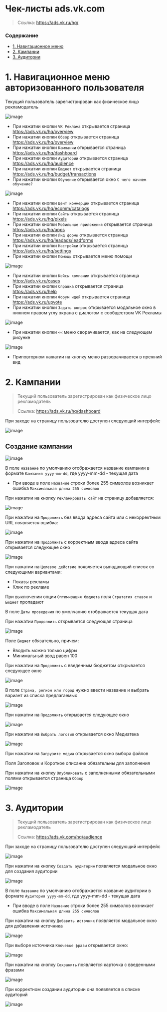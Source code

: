 # Чек-листы ads.vk.com

> Ссылка: https://ads.vk.ru/hq/

### Содержание
*  [1. Навигационное меню](1)
*  [2. Кампании](2)
*  [3. Аудитории](3)

# 1. Навигационное меню авторизованного пользователя <a name="1"></a>

Текущий пользователь зарегистрирован как физическое лицо рекламодатель

![image](https://github.com/rissenberg/QA-Homework/assets/114286666/a8500083-eef8-4212-b4e1-9cbfaa69c2fb)


*  При нажатии кнопки `VK Реклама` открывается страница https://ads.vk.ru/hq/overview
*  При нажатии кнопки `Обзор` открывается страница https://ads.vk.ru/hq/overview
*  При нажатии кнопки `Кампании` открывается страница https://ads.vk.ru/hq/dashboard
*  При нажатии кнопки `Аудитории` открывается страница https://ads.vk.ru/hq/audience
*  При нажатии кнопки `Бюджет` открывается страница https://ads.vk.ru/hq/budget/transactions
*  При нажатии кнопки `Обучение` открывается окно `С чего начнем обучение?`

  ![image](https://github.com/rissenberg/QA-Homework/assets/114286666/8218186f-d5ab-4871-b6a8-b6ffb9663dd8)

*  При нажатии кнопки `Цент коммерции` открывается страница https://ads.vk.ru/hq/ecomm/catalogs
*  При нажатии кнопки `Сайты` открывается страница https://ads.vk.ru/hq/pixels
*  При нажатии кнопки `Мобильные приложения` открывается страница https://ads.vk.ru/hq/apps
*  При нажатии кнопки `Лид формы` открывается страница https://ads.vk.ru/hq/leadads/leadforms
*  При нажатии кнопки `Настройки` открывается страница https://ads.vk.ru/hq/settings
*  При нажатии кнопки `Помощь` открывается меню помощи

![image](https://github.com/rissenberg/QA-Homework/assets/114286666/20fc9370-14cf-45ba-a9ac-40b8778da122)

   *  При нажатии кнопки `Кейсы компании` открывается страница https://ads.vk.ru/cases
   *  При нажатии кнопки `Справка` открывается страница https://ads.vk.ru/help
   *  При нажатии кнопки `Форум идей` открывается страница https://ads.vk.ru/upvote
   *  При нажатии кнопки `Задать вопрос` открывается модальное окно в нижнем правом углу экрана с диалогом с сообществом VK Рекламы

  ![image](https://github.com/rissenberg/QA-Homework/assets/114286666/8963b151-541b-4c45-a6ba-b0202a80b875)



*  При нажатии кнопки `<<` меню сворачивается, как на следующем рисунке

![image](https://github.com/rissenberg/QA-Homework/assets/114286666/d611cead-bf1c-4bfa-b3cb-977677827c0d)

*  Приповторном нажатии на кнопку меню разворачивается в прежний вид


# 2. Кампании <a name="2"></a>
> Текущий пользователь зарегистрирован как физическое лицо рекламодатель
> 
> Ссылка: https://ads.vk.ru/hq/dashboard

При заходе на страницу пользователю доступен следующий интерфейс

![image](https://github.com/rissenberg/QA-Homework/assets/114286666/6863f547-18e2-4ac5-93bc-23d1fca0193a)

<!--

### Блок Фильтров 

![image](https://github.com/rissenberg/QA-Homework/assets/114286666/b2cf534e-9454-408a-91f3-6b93f1eceeb3)


#### Окно фильтров

При нажатии на кнопку `Фильтры` открывается окно фильтров

![image](https://github.com/rissenberg/QA-Homework/assets/114286666/876a34ca-2537-460d-8805-49e345eeaccb)

При нажатии на кнопку `Сохраненные` окно переключается на список сохраненных фильтров

![image](https://github.com/rissenberg/QA-Homework/assets/114286666/0ad01d8c-5bd9-402e-a564-299fcd85dc1c)


При нажатии на кнопку `Новый фильтр` окно переключается обратно на список доступных фильтров

**Категории:**

* При нажатии на кнопку `Статус` открывается список фильтров по статусу кампании

![image](https://github.com/rissenberg/QA-Homework/assets/114286666/9c651ff3-22b3-4595-9b16-3a73350683ca)

* При нажатии на кнопку `Статус модерации` открывается список фильтров по статусу кампании

![image](https://github.com/rissenberg/QA-Homework/assets/114286666/288a40d7-85bb-4915-984b-cc4b6ae17b4d)

* При нажатии на кнопку `Объект рекламы` открывается список фильтров по статусу кампании

![image](https://github.com/rissenberg/QA-Homework/assets/114286666/c03f4f16-65e7-4f31-96c1-97f1931ae4e0)

* При нажатии на кнопку `Трансляция` открывается список фильтров по статусу кампании

![image](https://github.com/rissenberg/QA-Homework/assets/114286666/eae22e81-db7e-4dd0-a49c-04413f5869fe)



При нажатии на любой из чекбоксов в правом списке он выделяется, кнопка `Выбрать все` меняется на `Сбросить`, внизу окна появляется кнопка `Сбросить все`, счетчик выбранных фильтров уыеличивается на 1 у выбранной категории

![image](https://github.com/rissenberg/QA-Homework/assets/114286666/875d1980-4353-4c5e-b372-ebc78ac06f5d)

При нажатии на кнопку `Выбрать все`, выбираются все чекбоксы открытой категории  

![image](https://github.com/rissenberg/QA-Homework/assets/114286666/5b64d3c1-9671-43d0-97ac-d90bd6aebc81)

При нажатии на кнопку `Сбросить`, сбрасываются все чекбоксы открытой категории  

При нажатии на кнопку `Сбросить все`, сбрасываются все чекбоксы во всех категориях

При нажатии на кнопку `Отмена`, окно закрывается без применения изменений

При нажатии на кнопку `Применить`, окно закрывается, и выбранные фильтры отображаются в блоке фильтров:

![image](https://github.com/rissenberg/QA-Homework/assets/114286666/a4b6aa7e-6bfc-4ca3-9178-678d48ce1bad)

При нажатии на `x` у появившегося фильтра он сбрасывается

При нажатии на кнопку `Очистить` сбрасываются все выбранные фильтры

При нажатии на кнопку `Сохранить` открывается модальное окно:

  ![image](https://github.com/rissenberg/QA-Homework/assets/114286666/1a4ab05f-238f-40ef-b830-7bd09905217c)

При нажатии на кнопку `Отмена` окно закрывается 

При нажатии на кнопку `Сохранить` при пустом инпуте возникает ошибка:

![image](https://github.com/rissenberg/QA-Homework/assets/114286666/e61de028-49fc-4fb7-899e-77645d3cb969)

При нажатии на кнопку `Сохранить` при заполненом поле инпута окно закрывается

#### Поисковая строка

При вводе запроса, он появляется в фильтрах, и на инпуте появляется кнопка `x`

![image](https://github.com/rissenberg/QA-Homework/assets/114286666/b844ac3f-e788-4982-a842-dfba9d96f68b)

При нажатии на `x` поле инпута очищается и фильтр удаляется


#### Фильтр по датам

При нажатии на кнопку с сегодняшней датой открывается окно

![image](https://github.com/rissenberg/QA-Homework/assets/114286666/25cbfb07-b02d-4645-87d9-899316c558d1)

При нажатии на кнопки из левого списка:
* Сегодня
* Вчера
* Последние 7 дней
* Прошлая неделя
* Этот месяц
* Прошлый месяц
* Этот квартал
* Прошлый квартал
* Этот год
* Прошлый год
  
на календаре и в инпуте дат автоматически выделяется этот период времени

При нажатии на инпут даты можно написать вручную нужную дату
* На ввод принимаются только цифры
* При неккоректном вводе дата автоматически перепишется на сегодняшнюю

При нажатии на кнопку `Отменить`, окно закроется без изменений

При нажатии на кнопку `Применить`, окно закроется и фильтр по дате добавится в общий список

## Список кампаний

![image](https://github.com/rissenberg/QA-Homework/assets/114286666/1b7b9e7b-56c0-4f2d-91b7-7b3d1f07da16)

При нажатии на кнопки `Кампании`, `Группы`, `Объявления` происходит переключение между списками соответственно

Кнопки `Действия`, обновить, настройки, сохранить недоступны в пустом списке

При нажатии на кнопку `Создать`, открывается страница создания новой кампании

-->

## Создание кампании

![image](https://github.com/rissenberg/QA-Homework/assets/114286666/0bf2f725-bebc-4fce-92e9-3a6cf373d0ba)

В поле `Название` по умолчанию отображается название кампании в формате ```Кампания yyyy-mm-dd```, где yyyy-mm-dd - текущая дата
* При вводе в поле `Название` строки более 255 символов возникает ошибка `Максимальная длина 255 символов`

При нажатии на кнопку `Рекламировать сайт` на страницу добавляется:

![image](https://github.com/rissenberg/QA-Homework/assets/114286666/e81939d2-4fdf-429f-850c-925a1a74978c)

При нажатии на `Продолжить` без ввода адреса сайта или с некорректным URL появляется ошибка:

![image](https://github.com/rissenberg/QA-Homework/assets/114286666/bdedd1e1-9c9d-42ed-8ab0-7b45fa99b731)

При нажатии на `Продолжить` с корректным ввода адреса сайта открывается следующее окно 

![image](https://github.com/rissenberg/QA-Homework/assets/114286666/7b4ce8bc-c17f-4ca1-870f-530282ca15d2)

При нажатии на `Целевое действие` появляется выпадающий список со следующими вариантами:
* Показы рекламы
* Клик по рекламе

При выключении опции `Оптимизация бюджета` поля `Стратегия ставок` и `Бюджет` пропадают

В поле `Даты проведения` по умолчанию отображается текущая дата

При нажатии `Продолжить` открывается следующая страница

![image](https://github.com/rissenberg/QA-Homework/assets/114286666/a94a3028-2357-47c1-9bad-852e6fe3367b)

Поле `Бюджет` обязательно, причем:
* Вводить можно только цифры
* Минимальный ввод равен 100

При нажатии на `Продолжить` с введенным бюджетом открывается следующее окно 

![image](https://github.com/rissenberg/QA-Homework/assets/114286666/93a7edd2-0493-4a86-9bb3-002b09a952a4)

В поле `Страна, регион или город` нужно ввести название и выбрать вариант из списка предлагаемых

![image](https://github.com/rissenberg/QA-Homework/assets/114286666/7212ab9f-f1cc-4ea2-8ef1-82482856ec1e)

При нажатии на `Продолжить` открывается следующее окно 

![image](https://github.com/rissenberg/QA-Homework/assets/114286666/a41d82d9-f0cb-4f23-978e-20202b1af8b3)

При нажатии на `Выбрать логотип` открывается окно Медиатека

![image](https://github.com/rissenberg/QA-Homework/assets/114286666/409d5bf1-4a15-4f4d-87a3-60915e85f63e)

При нажатии на `Загрузите медиа` открывается окно выбора файлов

Поля Заголовок и Короткое описание обязательны для заполнения

При нажатии на кнопку `Опубликовать` с заполненными обязательными полями открывается страница `Обзор`

![image](https://github.com/rissenberg/QA-Homework/assets/114286666/fab22162-6f8f-442c-bcf6-9f725c4b09f8)

# 3. Аудитории <a name="3"></a>
> Текущий пользователь зарегистрирован как физическое лицо рекламодатель
> 
> Ссылка: https://ads.vk.com/hq/audience  

При заходе на страницу пользователю доступен следующий интерфейс

![image](https://github.com/rissenberg/QA-Homework/assets/114286666/d6bd2724-4d3c-4279-9f3f-c2316cb93c86)

При нажатии на кнопку `Создать аудиторию` появляется модальное окно для создания аудитории

![image](https://github.com/rissenberg/QA-Homework/assets/114286666/820f4a0f-c4b1-46d6-8463-26f9cb6827c0)

В поле `Название` по умолчанию отображается название аудитории в формате ```Аудитория yyyy-mm-dd```, где yyyy-mm-dd - текущая дата
* При вводе в поле `Название` строки более 255 символов возникает ошибка `Максимальная длина 255 символов`

При нажатии на кнопку `Добавить источник` появляется модальное окно для добавления источника

![image](https://github.com/rissenberg/QA-Homework/assets/114286666/6da5bb43-2a63-4f76-9052-ed6a10e46801)

При выборе источника `Ключевые фразы` открывается окно:

![image](https://github.com/rissenberg/QA-Homework/assets/114286666/c343deb1-89b8-4381-8c08-78b471cb8df3)

При нажатии на кнопку `Сохранить` появляется карточка с введенными фразами

![image](https://github.com/rissenberg/QA-Homework/assets/114286666/1b1b039b-c5fa-4789-9d68-58952dac0c57)

При корректном создании аудитории она появляется в списке аудиторий

![image](https://github.com/rissenberg/QA-Homework/assets/114286666/4116d21f-d08d-4a5e-8d68-4aa4d0b7c554)

